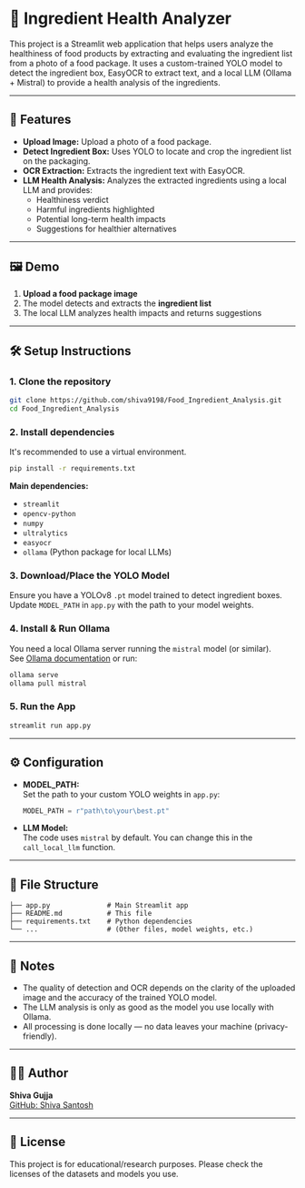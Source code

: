 # 🧪 Ingredient Health Analyzer

This project is a Streamlit web application that helps users analyze the healthiness of food products by extracting and evaluating the ingredient list from a photo of a food package. It uses a custom-trained YOLO model to detect the ingredient box, EasyOCR to extract text, and a local LLM (Ollama + Mistral) to provide a health analysis of the ingredients.

---

## 🚀 Features

- **Upload Image:** Upload a photo of a food package.
- **Detect Ingredient Box:** Uses YOLO to locate and crop the ingredient list on the packaging.
- **OCR Extraction:** Extracts the ingredient text with EasyOCR.
- **LLM Health Analysis:** Analyzes the extracted ingredients using a local LLM and provides:
  - Healthiness verdict
  - Harmful ingredients highlighted
  - Potential long-term health impacts
  - Suggestions for healthier alternatives

---

## 🖼️ Demo

1. **Upload a food package image**
2. The model detects and extracts the **ingredient list**
3. The local LLM analyzes health impacts and returns suggestions

---

## 🛠️ Setup Instructions

### 1. Clone the repository

```bash
git clone https://github.com/shiva9198/Food_Ingredient_Analysis.git
cd Food_Ingredient_Analysis
```

### 2. Install dependencies

It's recommended to use a virtual environment.

```bash
pip install -r requirements.txt
```

**Main dependencies:**
- `streamlit`
- `opencv-python`
- `numpy`
- `ultralytics`
- `easyocr`
- `ollama` (Python package for local LLMs)

### 3. Download/Place the YOLO Model

Ensure you have a YOLOv8 `.pt` model trained to detect ingredient boxes.  
Update `MODEL_PATH` in `app.py` with the path to your model weights.

### 4. Install & Run Ollama

You need a local Ollama server running the `mistral` model (or similar).  
See [Ollama documentation](https://ollama.com/) or run:

```bash
ollama serve
ollama pull mistral
```

### 5. Run the App

```bash
streamlit run app.py
```

---

## ⚙️ Configuration

- **MODEL_PATH:**  
  Set the path to your custom YOLO weights in `app.py`:
  ```python
  MODEL_PATH = r"path\to\your\best.pt"
  ```
- **LLM Model:**  
  The code uses `mistral` by default. You can change this in the `call_local_llm` function.

---

## 📂 File Structure

```
├── app.py              # Main Streamlit app
├── README.md           # This file
├── requirements.txt    # Python dependencies
└── ...                 # (Other files, model weights, etc.)
```

---

## 📝 Notes

- The quality of detection and OCR depends on the clarity of the uploaded image and the accuracy of the trained YOLO model.
- The LLM analysis is only as good as the model you use locally with Ollama.
- All processing is done locally — no data leaves your machine (privacy-friendly).

---

## 🧑‍💻 Author

**Shiva Gujja**  
[GitHub: Shiva Santosh](https://github.com/shiva9198)

---

## 📜 License

This project is for educational/research purposes. Please check the licenses of the datasets and models you use.
